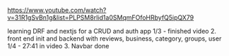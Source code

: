 https://www.youtube.com/watch?v=31R1gSvBn1g&list=PLPSM8rIid1a0SMqmFOfoHRbyfQ5ipQX79

learning DRF and nextjs for a CRUD and auth app
1/3 - finished video 2. front end init and backend with reviews, business, category, groups, user
1/4 - 27:41 in video 3. Navbar done